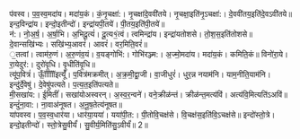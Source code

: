 

  
प॑वस्व। प॒व॒स्व॒मदा॑य। मदा॑य॒कं। कं॒नृ॒चक्षा॑:। नृ॒चक्षा॑दे॒ववी॑तये। नृ॒चक्षा॒इति॑नृ॒ऽचक्षा॑:। दे॒ववी॑तय॒इति॑दे॒वऽवी॑तये॥ इन्द॒विन्द्रा॑य। इन्दो॒इतीन्दो॑। इन्द्रा॑यपी॒तये॑। पी॒तय॒इति॑पी॒तये॑॥  
न॑:। नो॒अ॒र्ष॒। अ॒र्षा॒भि। अ॒भिदू॒त्यं॑। दू॒त्य१॒॑त्वं। त्वमिन्द्रा॑य। इन्द्रा॑यतोशसे। तो॒श॒स॒इति॑तोशसे॥ दे॒वान्सखि॑भ्यः। सखि॑भ्य॒आवरं॑। आवरं॑। वर॒मिति॒वरं॑॥  
॒तत्वां। त्वाम॑रु॒णं। अ॒रु॒णंव॒यं। व॒यङ्गोभि॑:। गोभि॑रञ्ज्म:। अ॒ज्मो॒मदा॑य। मदा॑य॒कं। कमिति॒कं॥ विनो॑रा॒ये। रा॒येदुर॑:। दुरो॑वृ॒धि। वृ॒धीति॑वृ॒धि॥  
त्यू॑प॒वित्रं॑। ऊॉॉॉॉॉॉँ॒इत्यूँ॑। प॒वित्र॑मक्रमीत्। अ॒क्र॒मी॒द्वा॒जी। वा॒जीधुरं॑। धुर॒न्न नयाम॑नि। याम॒नीति॒याम॑नि। इन्दु॑र्दे॒वेषु॑। दे॒वेषु॑पत्यते। प॒त्य॒त॒इति॑पत्यते॥  
मी॒सखा॑य:। ई॒मितीं॑। सखा॑योअस्वरन्। अ॒स्व॒र॒न्वने॑। वने॒क्रीळ॑न्तं। क्रीळ॑न्त॒मत्य॑विं। अत्य॑वि॒मित्यति॑ऽअविं॥ इन्दुं॑ना॒वा:। ना॒वाअ॑नूषत। अ॒नू॒ष॒तेत्य॑नूषत॥  
या॑पवस्व। प॒व॒स्व॒धार॑या। धार॑या॒यया॑। यया॑पी॒त:। पी॒तोवि॒चक्ष॑से। वि॒चक्ष॑स॒इति॑वि॒ऽचक्ष॑से॥ इन्दो॑स्तो॒त्रे। इन्दो॒इतीन्दो॑। स्तो॒त्रेसु॒वीर्यं॑। सु॒वीर्य॒मिति॑सु॒ऽवीर्यं॑॥ 2॥  
